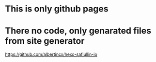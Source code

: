 # This is only github pages 

# There no code, only genarated files from site generator 

https://github.com/albertincx/hexo-safiullin-io

